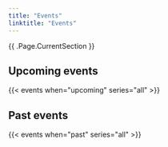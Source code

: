 ```yaml
---
title: "Events"
linktitle: "Events"
---
```


{{ .Page.CurrentSection }}

## Upcoming events
{{< events when="upcoming" series="all" >}}

## Past events
{{< events when="past" series="all" >}}